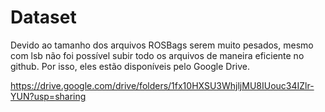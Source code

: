 # Dataset

Devido ao tamanho dos arquivos ROSBags serem muito pesados, mesmo com lsb não foi possível subir todo os arquivos de maneira eficiente no github. Por isso, eles estão disponíveis pelo Google Drive.

https://drive.google.com/drive/folders/1fx10HXSU3WhjljMU8IUouc34IZlr-YUN?usp=sharing
